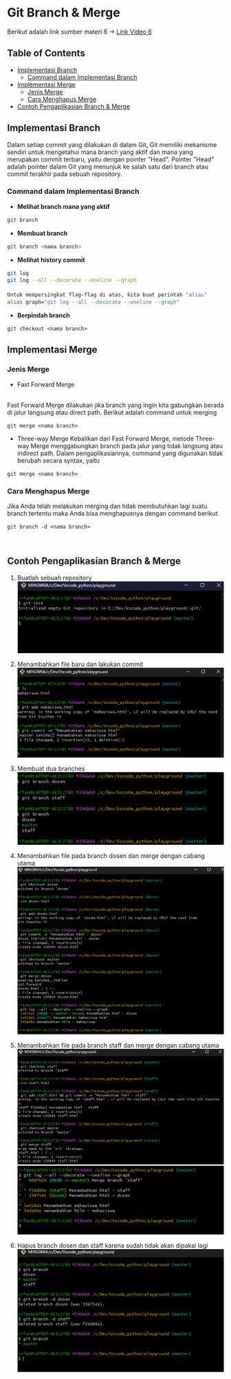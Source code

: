 # Git Branch & Merge

Berikut adalah link sumber materi 6 ->
[Link Video 6](https://www.youtube.com/watch?v=EGl7KxVOyNs&list=PLFIM0718LjIVknj6sgsSceMqlq242-jNf&index=6)

## Table of Contents
  - [Implementasi Branch](#implementasi-branch)
    - [Command dalam Implementasi Branch](#command-dalam-implementasi-branch)
  - [Implementasi Merge](#implementasi-merge)
    - [Jenis Merge](#jenis-merge)
    - [Cara Menghapus Merge](#cara-menghapus-merge)
  - [Contoh Pengaplikasian Branch \& Merge](#contoh-pengaplikasian-branch--merge)

## Implementasi Branch
Dalam setiap commit yang dilakukan di dalam Git, Git memiliki mekanisme sendiri untuk mengetahui mana branch yang aktif dan mana yang merupakan commit terbaru, yaitu dengan pointer "Head". Pointer "Head" adalah pointer dalam Git yang menunjuk ke salah satu dari branch atau commit terakhir pada sebuah repository.

### Command dalam Implementasi Branch

- <b>Melihat branch mana yang aktif</b>

```sh
git branch
```

- <b>Membuat branch</b>

```sh
git branch <nama branch>
```

- <b>Melihat history commit</b>

```sh
git log
git log --all --decorate --oneline --graph

Untuk mempersingkat flag-flag di atas, kita buat perintah "alias"
alias graph="git log --all --decorate --oneline --graph"
```

- <b>Berpindah branch</b>

```
git checkout <nama branch>
```

## Implementasi Merge

### Jenis Merge

- Fast Forward Merge
<br>
Fast Forward Merge dilakukan jika branch yang ingin kita gabungkan berada di jalur langsung atau direct path. Berikut adalah command untuk merging

```
git merge <nama branch>
```

- Three-way Merge
Kebalikan dari Fast Forward Merge, metode Three-way Merge menggabungkan branch pada jalur yang tidak langsung atau indirect path. Dalam pengaplikasiannya, command yang digunakan tidak berubah secara syntax, yaitu

```
git merge <nama branch>
```

### Cara Menghapus Merge
Jika Anda telah melakukan merging dan tidak membutuhkan lagi suatu branch tertentu maka Anda bisa menghapusnya dengan command berikut

```
git branch -d <nama branch>
```
<br>

## Contoh Pengaplikasian Branch & Merge

1. Buatlah sebuah repository
![Membuat Repo](./img/membuat-repo-pg.png)

1. Menambahkan file baru dan lakukan commit
![File baru 1](./img/mhswa-html-pg.png)

1. Membuat dua branches
![Membuat branches](./img/membuat-branches.png)

1. Menambahkan file pada branch dosen dan merge dengan cabang utama
![Merge branch doesn](./img/merge-branch-dosen.png)

1. Menambahkan file pada branch staff dan merge dengan cabang utama
![Merge branch staff](./img/branch-staff-pg.png)
![graph](./img/graph-staff-pg.png)

1. Hapus branch dosen dan staff karena sudah tidak akan dipakai lagi
![Menghapus Branches](./img/menghapus-branch-pg.png)
